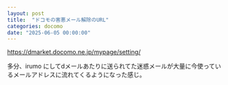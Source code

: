 ```yaml
---
layout: post
title:  "ドコモの害悪メール解除のURL"
categories: docomo
date: "2025-06-05 00:00:00"
---
```


<https://dmarket.docomo.ne.jp/mypage/setting/>

多分、irumo にしてdメールあたりに送られてた迷惑メールが大量に今使っているメールアドレスに流れてくるようになった感じ。
